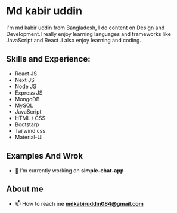 <!-- ![Design And Development]() -->

# Md kabir uddin
I'm md kabir uddin from Bangladesh, I do content on Design and Development.I really enjoy learning languages and frameworks like  JavaScript and React .I also enjoy learning  and coding.

## Skills and Experience: 
* React JS
* Next JS
* Node JS
* Express JS 
* MongoDB
* MySQL
* JavaScript 
* HTML / CSS
* Bootstarp
* Tailwind css
* Material-UI

## Examples And Wrok
- 🔭 I’m currently working on **simple-chat-app**

## About me
- 📫 How to reach me **mdkabiruddin084@gmail.com**
